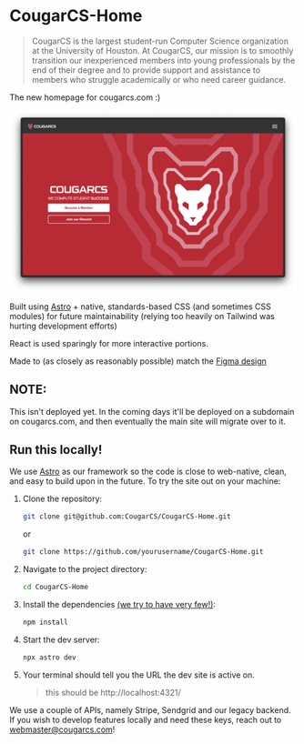 # CougarCS-Home

> CougarCS is the largest student-run Computer Science organization at the University of Houston. At CougarCS, our mission is to smoothly transition our inexperienced members into young professionals by the end of their degree and to provide support and assistance to members who struggle academically or who need career guidance.

The new homepage for cougarcs.com :)

![CougarCS-Home](./public/readme-image.png)

Built using [Astro](https://astro.build/) + native, standards-based CSS (and sometimes CSS modules) for future maintainability (relying too heavily on Tailwind was hurting development efforts)

React is used sparingly for more interactive portions.

Made to (as closely as reasonably possible) match the [Figma design](https://www.figma.com/design/s2fUgiFpoXGBSOX5feNLhQ/Website-Re-design---CougarCS?node-id=59-69&t=rHa4uCF3jIwNY47A-1)

## NOTE:

This isn't deployed yet. In the coming days it'll be deployed on a subdomain on cougarcs.com, and then eventually the main site will migrate over to it.

## Run this locally!

We use [Astro](https://astro.build/) as our framework so the code is close to web-native, clean, and easy to build upon in the future. To try the site out on your machine:

1. Clone the repository:

   ```sh
   git clone git@github.com:CougarCS/CougarCS-Home.git
   ```
   or
   
   ```sh
   git clone https://github.com/yourusername/CougarCS-Home.git
   ```

3. Navigate to the project directory:

   ```sh
   cd CougarCS-Home
   ```

4. Install the dependencies [(we try to have very few!)](https://github.com/CougarCS/CougarCS-Home/blob/main/package.json):

   ```sh
   npm install
   ```

5. Start the dev server:

   ```sh
   npx astro dev
   ```

6. Your terminal should tell you the URL the dev site is active on.
   > this should be http://localhost:4321/


We use a couple of APIs, namely Stripe, Sendgrid and our legacy backend. If you wish to develop features locally and need these keys, reach out to webmaster@cougarcs.com!
